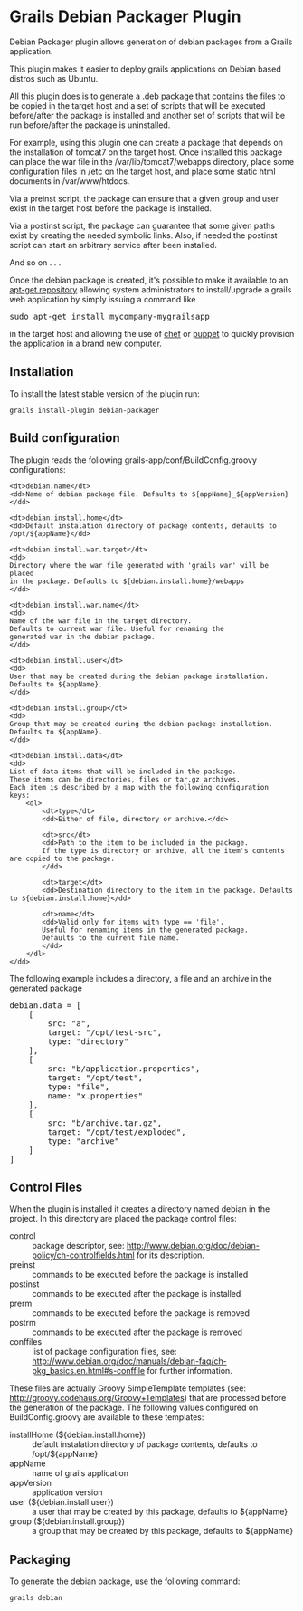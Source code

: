 Grails Debian Packager Plugin
=============

Debian Packager plugin allows generation of debian packages from a Grails 
application.

This plugin makes it easier to deploy grails applications on Debian 
based distros such as Ubuntu.

All this plugin does is to generate a .deb package that contains the files 
to be copied in the target host and a set of scripts that will be executed 
before/after the package is installed and another set of scripts that will
be run before/after the package is uninstalled.

For example, using this plugin one can create a package that depends on the 
installation of tomcat7 on the target host. Once installed this package can 
place the war file in the /var/lib/tomcat7/webapps directory, place some 
configuration files in /etc on the target host, and place some static html 
documents in /var/www/htdocs.

Via a preinst script, the package can ensure that a given group and user 
exist in the target host before the package is installed. 

Via a postinst script, the package can guarantee that some given paths exist 
by creating the needed symbolic links. Also, if needed the postinst script 
can start an arbitrary service after been installed.

And so on . . . 

Once the debian package is created, it's possible to make it available to an 
<a href="http://wiki.debian.org/HowToSetupADebianRepository">apt-get repository</a> 
allowing system administrators to install/upgrade a grails web application by 
simply issuing a command like

<pre>
sudo apt-get install mycompany-mygrailsapp
</pre>

in the target host and allowing the use of <a href="http://www.opscode.com/chef/">chef</a> 
or <a href="http://puppetlabs.com/">puppet</a> to quickly provision the application in 
a brand new computer.

Installation
-------

To install the latest stable version of the plugin run:

	grails install-plugin debian-packager

Build configuration
-------

The plugin reads the following grails-app/conf/BuildConfig.groovy
configurations:

<dl>

	<dt>debian.name</dt>
	<dd>Name of debian package file. Defaults to ${appName}_${appVersion}</dd>
	
	<dt>debian.install.home</dt>
	<dd>Default instalation directory of package contents, defaults to /opt/${appName}</dd>
	
	<dt>debian.install.war.target</dt>
	<dd>
	Directory where the war file generated with 'grails war' will be placed
	in the package. Defaults to ${debian.install.home}/webapps
	</dd>
	
	<dt>debian.install.war.name</dt>
	<dd>
	Name of the war file in the target directory. 
	Defaults to current war file. Useful for renaming the 
	generated war in the debian package.
	</dd>
	
	<dt>debian.install.user</dt>
	<dd>
	User that may be created during the debian package installation. 
	Defaults to ${appName}. 
	</dd>
	
	<dt>debian.install.group</dt>
	<dd>
	Group that may be created during the debian package installation. 
	Defaults to ${appName}. 
	</dd>
	
	<dt>debian.install.data</dt>
	<dd>
	List of data items that will be included in the package.
	These items can be directories, files or tar.gz archives.
	Each item is described by a map with the following configuration 
	keys:
		<dl>
			<dt>type</dt>
			<dd>Either of file, directory or archive.</dd>
			
			<dt>src</dt>
			<dd>Path to the item to be included in the package. 
			If the type is directory or archive, all the item's contents are copied to the package.
			</dd>
			
			<dt>target</dt>
			<dd>Destination directory to the item in the package. Defaults to ${debian.install.home}</dd>
			
			<dt>name</dt>
			<dd>Valid only for items with type == 'file'. 
			Useful for renaming items in the generated package. 
			Defaults to the current file name.
			</dd>
		</dl>
	</dd>
</dl>

The following example includes a directory, a file and an archive in the generated package

<pre>
debian.data = [
	[
		src: "a",
		target: "/opt/test-src",
		type: "directory"
	],
	[
		src: "b/application.properties",
		target: "/opt/test",
		type: "file",
		name: "x.properties"
	],
	[
		src: "b/archive.tar.gz",
		target: "/opt/test/exploded",
		type: "archive"
	]
]
</pre>

Control Files
-------

When the plugin is installed it creates a directory named debian
in the project. In this directory are placed the package control 
files:

<dl>

<dt>control</dt>
<dd>package descriptor, see: 
<a href="http://www.debian.org/doc/debian-policy/ch-controlfields.html">http://www.debian.org/doc/debian-policy/ch-controlfields.html</a> 
for its description.</dd>

<dt>preinst</dt>
<dd>commands to be executed before the package is installed</dd>

<dt>postinst</dt>
<dd>commands to be executed after the package is installed</dd>

<dt>prerm</dt>
<dd>commands to be executed before the package is removed</dd>

<dt>postrm</dt>
<dd>commands to be executed after the package is removed</dd>

<dt>conffiles</dt>
<dd>list of package configuration files, see: <a href="http://www.debian.org/doc/manuals/debian-faq/ch-pkg_basics.en.html#s-conffile">http://www.debian.org/doc/manuals/debian-faq/ch-pkg_basics.en.html#s-conffile</a> for further information.</dd>
</dl>

These files are actually Groovy SimpleTemplate templates (see: <a href="">http://groovy.codehaus.org/Groovy+Templates</a>)
that are processed before the generation of the package. The following values configured on BuildConfig.groovy are available to these templates:

<dl>

<dt>installHome (${debian.install.home}) </dt>
<dd>default instalation directory of package contents, defaults to /opt/${appName}</dd>

<dt>appName</dt>
<dd>name of grails application</dd>

<dt>appVersion</dt>
<dd>application version</dd>

<dt>user (${debian.install.user})</dt>
<dd>a user that may be created by this package, defaults to ${appName}</dd>

<dt>group (${debian.install.group})</dt>
<dd>a group that may be created by this package, defaults to ${appName}</dd>

</dl>

Packaging
-------

To generate the debian package, use the following command:

	grails debian

